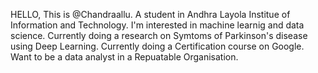HELLO, This is @Chandraallu.
A student in Andhra Layola Institue of Information and Technology.
I'm interested in machine learnig and data science.
Currently doing a research on Symtoms of Parkinson's disease using Deep Learning.
Currently doing a Certification course on Google.
Want to be a data analyst in a Repuatable Organisation.
